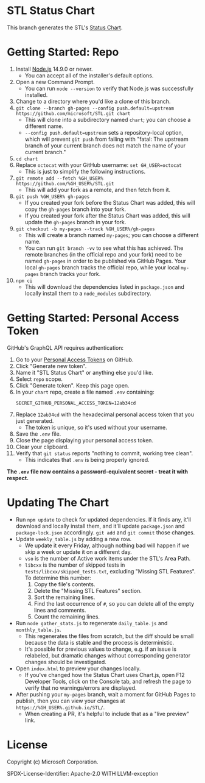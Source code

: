 # STL Status Chart

This branch generates the STL's [Status Chart][].

# Getting Started: Repo

1. Install [Node.js][] 14.9.0 or newer.
    + You can accept all of the installer's default options.
2. Open a new Command Prompt.
    + You can run `node --version` to verify that Node.js was successfully installed.
3. Change to a directory where you'd like a clone of this branch.
4. `git clone --branch gh-pages --config push.default=upstream https://github.com/microsoft/STL.git chart`
    + This will clone into a subdirectory named `chart`; you can choose a different name.
    + `--config push.default=upstream` sets a repository-local option, which will prevent `git push` from failing with
    "fatal: The upstream branch of your current branch does not match the name of your current branch."
5. `cd chart`
6. Replace `octocat` with your GitHub username: `set GH_USER=octocat`
    + This is just to simplify the following instructions.
7. `git remote add --fetch %GH_USER% https://github.com/%GH_USER%/STL.git`
    + This will add your fork as a remote, and then fetch from it.
8. `git push %GH_USER% gh-pages`
    + If you created your fork before the Status Chart was added, this will copy the `gh-pages` branch into your fork.
    + If you created your fork after the Status Chart was added, this will update the `gh-pages` branch in your fork.
9. `git checkout -b my-pages --track %GH_USER%/gh-pages`
    + This will create a branch named `my-pages`; you can choose a different name.
    + You can run `git branch -vv` to see what this has achieved. The remote branches (in the official repo and your
    fork) need to be named `gh-pages` in order to be published via GitHub Pages. Your local `gh-pages` branch tracks
    the official repo, while your local `my-pages` branch tracks your fork.
10. `npm ci`
    + This will download the dependencies listed in `package.json` and locally install them to a `node_modules`
    subdirectory.

# Getting Started: Personal Access Token

GitHub's GraphQL API requires authentication:

1. Go to your [Personal Access Tokens][] on GitHub.
2. Click "Generate new token".
3. Name it "STL Status Chart" or anything else you'd like.
4. Select `repo` scope.
5. Click "Generate token". Keep this page open.
6. In your `chart` repo, create a file named `.env` containing:
    ```
    SECRET_GITHUB_PERSONAL_ACCESS_TOKEN=12ab34cd
    ```
7. Replace `12ab34cd` with the hexadecimal personal access token that you just generated.
    + The token is unique, so it's used without your username.
8. Save the `.env` file.
9. Close the page displaying your personal access token.
10. Clear your clipboard.
11. Verify that `git status` reports "nothing to commit, working tree clean".
    + This indicates that `.env` is being properly ignored.

**The `.env` file now contains a password-equivalent secret - treat it with respect.**

# Updating The Chart

* Run `npm update` to check for updated dependencies. If it finds any, it'll download and locally install them, and
it'll update `package.json` and `package-lock.json` accordingly. `git add` and `git commit` those changes.
* Update `weekly_table.js` by adding a new row.
    + We update it every Friday, although nothing bad will happen if we skip a week or update it on a different day.
    + `vso` is the number of Active work items under the STL's Area Path.
    + `libcxx` is the number of skipped tests in `tests/libcxx/skipped_tests.txt`, excluding "Missing STL Features".
    To determine this number:
        1. Copy the file's contents.
        2. Delete the "Missing STL Features" section.
        3. Sort the remaining lines.
        4. Find the last occurrence of `#`, so you can delete all of the empty lines and comments.
        5. Count the remaining lines.
* Run `node gather_stats.js` to regenerate `daily_table.js` and `monthly_table.js`.
    + This regenerates the files from scratch, but the diff should be small because the data is stable and the process
    is deterministic.
    + It's possible for previous values to change, e.g. if an issue is relabeled, but dramatic changes without
    corresponding generator changes should be investigated.
* Open `index.html` to preview your changes locally.
    + If you've changed how the Status Chart uses Chart.js, open F12 Developer Tools, click on the Console tab, and
    refresh the page to verify that no warnings/errors are displayed.
* After pushing your `my-pages` branch, wait a moment for GitHub Pages to publish, then you can view your changes at
    `https://%GH_USER%.github.io/STL/`.
    + When creating a PR, it's helpful to include that as a "live preview" link.

# License

Copyright (c) Microsoft Corporation.

SPDX-License-Identifier: Apache-2.0 WITH LLVM-exception

[Node.js]: https://nodejs.org/en/
[Personal Access Tokens]: https://github.com/settings/tokens
[Status Chart]: https://microsoft.github.io/STL/
